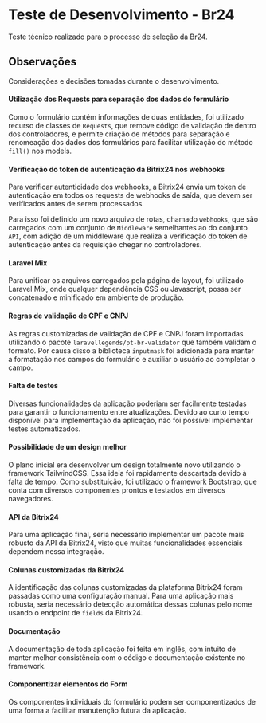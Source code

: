 # Teste de Desenvolvimento - Br24
Teste técnico realizado para o processo de seleção da Br24.

## Observações
Considerações e decisões tomadas durante o desenvolvimento.

#### Utilização dos Requests para separação dos dados do formulário
Como o formulário contém informações de duas entidades, foi utilizado recurso de classes de `Requests`, que remove código de validação de dentro dos controladores, e permite criação de métodos para separação e renomeação dos dados dos formulários para facilitar utilização do método `fill()` nos models.

#### Verificação do token de autenticação da Bitrix24 nos webhooks
Para verificar autenticidade dos webhooks, a Bitrix24 envia um token de autenticação em todos os requests de webhooks de saída, que devem ser verificados antes de serem processados.

Para isso foi definido um novo arquivo de rotas, chamado `webhooks`, que são carregados com um conjunto de `Middleware` semelhantes ao do conjunto `API`, com adição de um middleware que realiza a verificação do token de autenticação antes da requisição chegar no controladores.

#### Laravel Mix
Para unificar os arquivos carregados pela página de layout, foi utilizado Laravel Mix, onde qualquer dependência CSS ou Javascript, possa ser concatenado e minificado em ambiente de produção.

#### Regras de validação de CPF e CNPJ
As regras customizadas de validação de CPF e CNPJ foram importadas utilizando o pacote `laravellegends/pt-br-validator` que também validam o formato. Por causa disso a biblioteca `inputmask` foi adicionada para manter a formatação nos campos do formulário e auxiliar o usuário ao completar o campo.


#### Falta de testes
Diversas funcionalidades da aplicação poderiam ser facilmente testadas para garantir o funcionamento entre atualizações. Devido ao curto tempo disponível para implementação da aplicação, não foi possível implementar testes automatizados.

#### Possibilidade de um design melhor
O plano inicial era desenvolver um design totalmente novo utilizando o framework TailwindCSS. Essa ideia foi rapidamente descartada devido à falta de tempo. Como substituição, foi utilizado o framework Bootstrap, que conta com diversos componentes prontos e testados em diversos navegadores.

#### API da Bitrix24
Para uma aplicação final, seria necessário implementar um pacote mais robusto da API da Bitrix24, visto que muitas funcionalidades essenciais dependem nessa integração.

#### Colunas customizadas da Bitrix24
A identificação das colunas customizadas da plataforma Bitrix24 foram passadas como uma configuração manual. Para uma aplicação mais robusta, seria necessário detecção automática dessas colunas pelo nome usando o endpoint de `fields` da Bitrix24.

#### Documentação
A documentação de toda aplicação foi feita em inglês, com intuito de manter melhor consistência com o código e documentação existente no framework. 

#### Componentizar elementos do Form
Os componentes individuais do formulário podem ser componentizados de uma forma a facilitar manutenção futura da aplicação.
